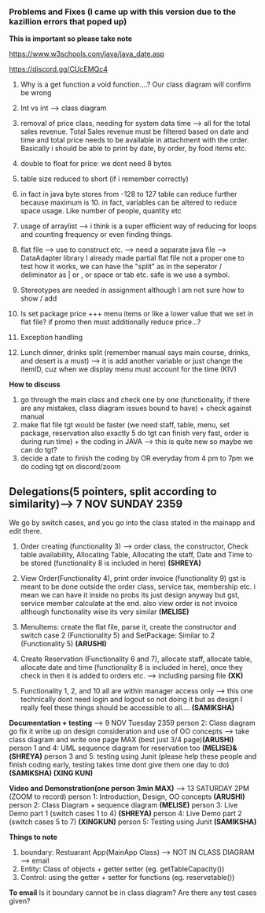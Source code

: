 ### Problems and Fixes (I came up with this version due to the kazillion errors that poped up)

**This is important so please take note**

https://www.w3schools.com/java/java_date.asp 

https://discord.gg/CUcEMQc4 

1. Why is a get function a void function....? Our class diagram will confirm be wrong

2. Int vs int --> class diagram 

3. removal of price class, needing for system data time --> all for the total sales revenue. Total Sales revenue must be filtered based on date and time and total price needs to be available in attachment with the order. Basically i should be able to print by date, by order, by food items etc. 

4. double to float for price: we dont need 8 bytes

5. table size reduced to short (if i remember correctly)

6. in fact in java byte stores from -128 to 127 table can reduce further because maximum is 10. in fact, variables can be altered to reduce space usage. Like number of people, quantity etc 

7. usage of arraylist --> i think is a super efficient way of reducing for loops and counting frequency or even finding things. 

8. flat file --> use to construct etc. --> need a separate java file --> DataAdapter library I already made partial flat file not a proper one to test how it works, we can have the "split" as in the seperator / deliminator  as | or , or space or tab etc. safe is we use a symbol. 

9. Stereotypes are needed in assignment although I am not sure how to show / add

10. Is set package price +++ menu items or like a lower value that we set in flat file? if promo then must additionally reduce price...? 

11. Exception handling 

12. Lunch dinner, drinks split (remember manual says main course, drinks, and desert is a must) --> it is add another variable or just change the itemID, cuz when we display menu must account for the time (KIV)


**How to discuss**
1. go through the main class and check one by one (functionality, if there are any mistakes, class diagram issues bound to have) + check against manual 
2. make flat file tgt would be faster (we need staff, table, menu, set package, reservation also exactly 5 do tgt can finish very fast, order is during run time) + the coding in JAVA --> this is quite new so maybe we can do tgt? 
3. decide a date to finish the coding by OR everyday from 4 pm to 7pm we do coding tgt on discord/zoom


## Delegations(5 pointers, split according to similarity)--> 7 NOV SUNDAY 2359

We go by switch cases, and you go into the class stated in the mainapp and edit there. 

1. Order creating (functionality 3) --> order class, the constructor, Check table availability, Allocating Table, Allocating the staff, Date and Time to be stored (functionality 8 is included in here) **(SHREYA)**

2. View Order(Functionality 4), print order invoice (functionality 9) gst is meant to be done outside the order class, service tax, membership etc. i mean we can have it inside no probs its just design anyway but gst, service member calculate at the end. also view order is not invoice although functionality wise its very similar **(MELISE)**

3. MenuItems: create the flat file, parse it, create the constructor and switch case 2 (Functionality 5) and SetPackage: Similar to 2 (Functionality 5) **(ARUSHI)**

4. Create Reservation (Functionality 6 and 7), allocate staff, allocate table, allocate date and time (functionality 8 is included in here), once they check in then it is added to orders etc. --> including parsing file **(XK)**

5. Functionality 1, 2, and 10 all are within manager access only --> this one technically dont need login and logout so not doing it but as design I really feel these things should be accessible to all.... **(SAMIKSHA)**


**Documentation + testing** --> 9 NOV Tuesday 2359
person 2: Class diagram go fix it write up on design consideration and use of OO concepts --> take class diagram and write one page MAX (best just 3/4 page)**(ARUSHI)**
person 1 and 4: UML sequence diagram for reservation too **(MELISE)&(SHREYA)**
person 3 and 5: testing using Junit (please help these people and finish coding early, testing takes time dont give them one day to do) 
**(SAMIKSHA) (XING KUN)**


**Video and Demonstration(one person 3min MAX)** --> 13 SATURDAY 2PM (ZOOM to record)
person 1: Introduction, Design, OO concepts  **(ARUSHI)**
person 2: Class Diagram  + sequence diagram  **(MELISE)**
person 3: Live Demo part 1 (switch cases 1 to 4) **(SHREYA)**
person 4: Live Demo part 2 (switch cases 5 to 7) **(XINGKUN)**
person 5: Testing using Junit **(SAMIKSHA)** 


**Things to note**

1. boundary: Restuarant App(MainApp Class)  --> NOT IN CLASS DIAGRAM --> email 
2. Entity: Class of objects + getter setter (eg. getTableCapacity())
3. Control: using the getter + setter for functions (eg. reservetable())


**To email**
Is it boundary cannot be in class diagram?
Are there any test cases given?
